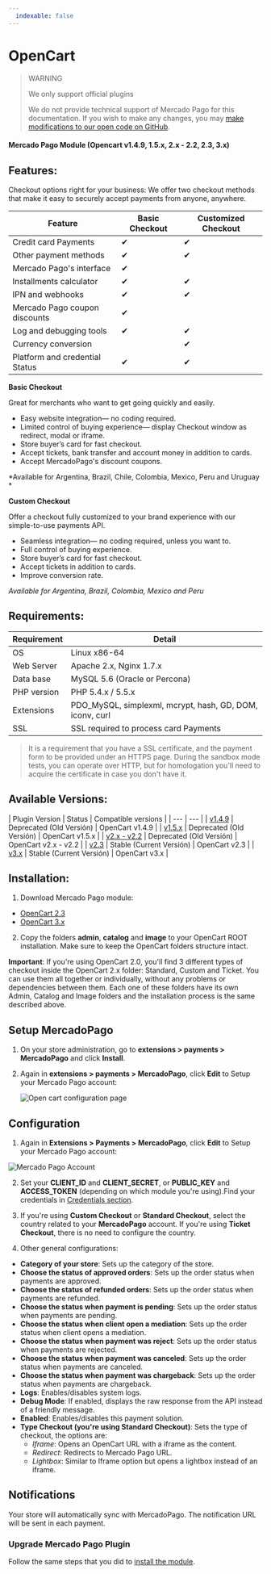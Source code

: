 ```yaml
---
  indexable: false
---
```

# OpenCart

> WARNING
>
> We only support official plugins
>
> We do not provide technical support of Mercado Pago for this documentation. If you wish to make any changes, you may [make modifications to our open code on GitHub](https://github.com/mercadopago/devsite-docs/blob/development/guides/plugins/unofficial/opencart.en.md).

#### Mercado Pago Module (Opencart v1.4.9, 1.5.x, 2.x - 2.2, 2.3, 3.x)

## Features:

Checkout options right for your business:
We offer two checkout methods that make it easy to securely accept payments from anyone, anywhere.

| Feature | Basic Checkout | Customized Checkout |
| --- | --- | --- |
| Credit card Payments | ✔ | ✔ |
| Other payment methods | ✔ | ✔ |
| Mercado Pago's interface | ✔ |  |
| Installments calculator | ✔ | ✔ |
| IPN and webhooks | ✔ | ✔ |
| Mercado Pago coupon discounts | ✔ |  |
| Log and debugging tools | ✔ | ✔ |
| Currency conversion | | ✔ |
| Platform and credential Status | ✔ | ✔ |

**Basic Checkout**

Great for merchants who want to get going quickly and easily.

* Easy website integration— no coding required.
* Limited control of buying experience— display Checkout window as redirect, modal or iframe.
* Store buyer’s card for fast checkout.
* Accept tickets, bank transfer and account money in addition to cards.
* Accept MercadoPago's discount coupons.

*Available for Argentina, Brazil, Chile, Colombia, Mexico, Peru and Uruguay *

**Custom Checkout**

Offer a checkout fully customized to your brand experience with our simple-to-use payments API.

* Seamless integration— no coding required, unless you want to.
* Full control of buying experience.
* Store buyer’s card for fast checkout.
* Accept tickets in addition to cards.
* Improve conversion rate.

*Available for Argentina, Brazil, Colombia, Mexico and Peru*


## Requirements:

| Requirement | Detail |
| --- | --- |
| OS | Linux x86-64 |
| Web Server | Apache 2.x, Nginx 1.7.x |
| Data base | MySQL 5.6 (Oracle or Percona) |
| PHP version | PHP 5.4.x / 5.5.x |
| Extensions                | PDO_MySQL, simplexml, mcrypt, hash, GD, DOM, iconv, curl  |
| SSL                       | SSL required to process card Payments                     |

>It is a requirement that you have a SSL certificate, and the payment form to be provided under an HTTPS page.
During the sandbox mode tests, you can operate over HTTP, but for homologation you'll need to acquire the certificate in case you don't have it.


## Available Versions:

| Plugin Version | Status | Compatible versions |
| --- | --- |
| [v1.4.9](https://github.com/mercadopago/cart-opencart/tree/master/v1.4.9) | Deprecated (Old Versión)  | OpenCart v1.4.9 |
| [v1.5.x](https://github.com/mercadopago/cart-opencart/tree/master/v1.5.x) | Deprecated (Old Versión)  | OpenCart v1.5.x |
| [v2.x - v2.2](https://github.com/mercadopago/cart-opencart/tree/master/v2.x%20-%202.2)  | Deprecated (Old Versión)  | OpenCart v2.x - v2.2  |
| [v2.3](https://github.com/mercadopago/cart-opencart-2/archive/master.zip) | Stable (Current Versión)  | OpenCart v2.3 |
| [v3.x](https://github.com/mercadopago/cart-opencart-3/archive/master.zip) | Stable (Current Versión)  | OpenCart v3.x |

## Installation:

1. Download Mercado Pago module:

  * [OpenCart 2.3](https://github.com/mercadopago/cart-opencart/tree/master/v2.3)
  * [OpenCart 3.x](https://github.com/mercadopago/cart-opencart/tree/master/v3.x)

2. Copy the folders **admin**, **catalog** and **image** to your OpenCart ROOT installation. Make sure to keep the OpenCart folders structure intact.

**Important**: If you're using OpenCart 2.0, you'll find 3 different types of checkout inside the OpenCart 2.x folder: Standard, Custom and Ticket. You can use them all together or individually, without any problems or dependencies between them. Each one of these folders have its own Admin, Catalog and Image folders and the installation process is the same described above.

## Setup MercadoPago

1. On your store administration, go to **extensions > payments > MercadoPago** and click **Install**.

2. Again in **extensions > payments > MercadoPago**, click **Edit** to Setup your Mercado Pago account:

	![Open cart configuration page](https://raw.github.com/mercadopago/cart-opencart/master/README.img/MPAccount.png)

## Configuration

1. Again in **Extensions > Payments > MercadoPago**, click **Edit** to Setup your Mercado Pago account:

 ![Mercado Pago Account](https://raw.github.com/brunocodeman/cart-opencart/master/README.img/MPAccount.png)

2.  Set your **CLIENT_ID** and **CLIENT_SECRET**, or **PUBLIC_KEY** and **ACCESS_TOKEN** (depending on which module you're using).Find your credentials in [Credentials section]([FAKER][CREDENTIALS][URL]).

4. If you're using **Custom Checkout** or **Standard Checkout**, select the country related to your **MercadoPago** account. If you're using **Ticket Checkout**, there is no need to configure the country.

5. Other general configurations:

  * **Category of your store**: Sets up the category of the store.
  * **Choose the status of approved orders**: Sets up the order status when payments are approved.
  * **Choose the status of refunded orders**: Sets up the order status when payments are refunded.
  * **Choose the status when payment is pending**: Sets up the order status when payments are pending.
  * **Choose the status when client open a mediation**: Sets up the order status when client opens a mediation.
  * **Choose the status when payment was reject**: Sets up the order status when payments are rejected.
  * **Choose the status when payment was canceled**: Sets up the order status when payments are canceled.
  * **Choose the status when payment was chargeback**: Sets up the order status when payments are chargeback.
  * **Logs**: Enables/disables system logs.
  * **Debug Mode**: If enabled, displays the raw response from the API instead of a friendly message.
  *  **Enabled**: Enables/disables this payment solution.
  * **Type Checkout (you're using Standard Checkout)**: Sets the type of checkout, the options are:
    *  *Iframe*: Opens an OpenCart URL with a iframe as the content.
    *  *Redirect*: Redirects to Mercado Pago URL.
    *  *Lightbox*: Similar to Iframe option but opens a lightbox instead of an iframe.

## Notifications

Your store will automatically sync with MercadoPago. The notification URL will be sent in each payment.

### Upgrade Mercado Pago Plugin

Follow the same steps that you did to [install the module](#bookmark_installation).
